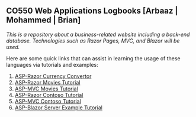 ## CO550 Web Applications Logbooks [Arbaaz | Mohammed | Brian]

*This is a repository about a business-related website including a back-end database. Technologies such as Razor Pages, MVC, and Blazor will be used.*

Here are some quick links that can assist in learning the usage of these languages via tutorials and examples:


1. [ASP-Razor Currency Convertor](https://github.com/BNU-550/ASP-Razor-CurrencyConverter-Derek)
2. [ASP-Razor Movies Tutorial](https://learn.microsoft.com/en-gb/aspnet/core/tutorials/razor-pages/?view=aspnetcore-6.0)
3. [ASP-MVC Movies Tutorial](https://learn.microsoft.com/en-gb/aspnet/core/tutorials/first-mvc-app/start-mvc?view=aspnetcore-6.0&tabs=visual-studio)
4. [ASP-Razor Contoso Tutorial](https://learn.microsoft.com/en-us/aspnet/core/data/ef-rp/intro?view=aspnetcore-6.0&tabs=visual-studio)
5. [ASP-MVC Contoso Tutorial](https://learn.microsoft.com/en-us/aspnet/core/data/ef-mvc/intro?view=aspnetcore-6.0)
6. [ASP-Blazor Server Example Tutorial](https://dotnet.microsoft.com/en-us/learn/aspnet/blazor-tutorial/intro)

